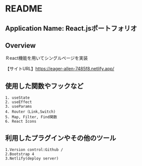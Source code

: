 # README

## Application Name: React.jsポートフォリオ


## Overview
Ｒeact機能を用いてシングルページを実装

【サイトURL】https://eager-allen-7485f8.netlify.app/
　

## 使用した関数やフックなど
```
1. useState
2. useEffect
3. useParams
4. Router（Link,Switch)
5. Map, Filter, Find関数
6. React Icons
```



## 利用したプラグインやその他のツール
```
1.Version control:Github /
2.Bootstrap 4
3.Netlify(deploy server)
```

